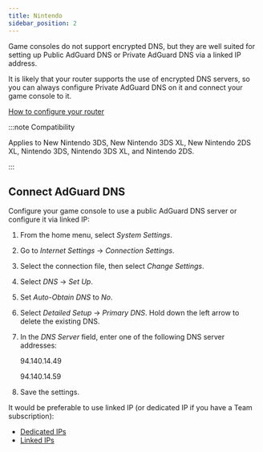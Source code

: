 ```yaml
---
title: Nintendo
sidebar_position: 2
---
```


Game consoles do not support encrypted DNS, but they are well suited for setting up Public AdGuard DNS or Private AdGuard DNS via a linked IP address.

It is likely that your router supports the use of encrypted DNS servers, so you can always configure Private AdGuard DNS on it and connect your game console to it.

[How to configure your router](/private-dns/connect-devices/routers/routers.md)

:::note Compatibility

Applies to New Nintendo 3DS, New Nintendo 3DS XL, New Nintendo 2DS XL, Nintendo 3DS, Nintendo 3DS XL, and Nintendo 2DS.

:::

## Connect AdGuard DNS

Configure your game console to use a public AdGuard DNS server or configure it via linked IP:

1. From the home menu, select *System Settings*.
1. Go to *Internet Settings* → *Connection Settings*.
1. Select the connection file, then select *Change Settings*.
1. Select *DNS* → *Set Up*.
1. Set *Auto-Obtain DNS* to *No*.
1. Select *Detailed Setup* → *Primary DNS*. Hold down the left arrow to delete the existing DNS.
1. In the *DNS Server* field, enter one of the following DNS server addresses:

    94.140.14.49

    94.140.14.59

1. Save the settings.

It would be preferable to use linked IP (or dedicated IP if you have a Team subscription):

- [Dedicated IPs](/private-dns/connect-devices/other-options/dedicated-ip.md)
- [Linked IPs](/private-dns/connect-devices/other-options/linked-ip.md)
